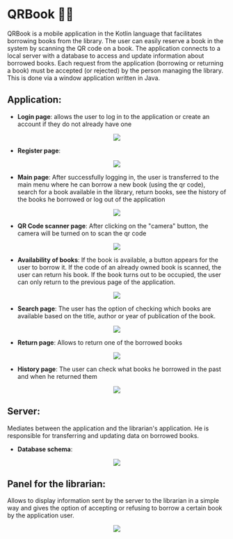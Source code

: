 # QRBook 📲📖
QRBook is a mobile application in the Kotlin language that facilitates borrowing books from the library. The user can easily reserve a book in the system by scanning the QR code on a book. The application connects to a local server with a database to access and update information about borrowed books. Each request from the application (borrowing or returning a book) must be accepted (or rejected) by the person managing the library. This is done via a window application written in Java.

## Application:
* __Login page__: allows the user to log in to the application or create an account if they do not already have one
<p align="center">
  <img src="Photos/Login.png" />
</p>

* __Register page__:
<p align="center">
  <img src="Photos/Registration.png" />
</p>

* __Main page__: After successfully logging in, the user is transferred to the main menu where he can borrow a new book (using the qr code), search for a book available in the library, return books, see the history of the books he borrowed or log out of the application
<p align="center">
  <img src="Photos/Mainmenu.png" />
</p>

* __QR Code scanner page__: After clicking on the "camera" button, the camera will be turned on to scan the qr code
<p align="center">
  <img src="Photos/Scan%20panel.png" />
</p>

* __Availability of books__: If the book is available, a button appears for the user to borrow it. If the code of an already owned book is scanned, the user can return his book. If the book turns out to be occupied, the user can only return to the previous page of the application.
<p align="center">
  <img src="Photos/After%20scanning.png" />
</p>

* __Search page__: The user has the option of checking which books are available based on the title, author or year of publication of the book.
<p align="center">
  <img src="Photos/Searching%20page.png" />
</p>

* __Return page__: Allows to return one of the borrowed books
<p align="center">
  <img src="Photos/Return.png" />
</p>

* __History page__: The user can check what books he borrowed in the past and when he returned them
<p align="center">
  <img src="Photos/History.png" />
</p>

## Server: 
Mediates between the application and the librarian's application. He is responsible for transferring and updating data on borrowed books.
* __Database schema__:
<p align="center">
  <img src="Photos/Database.png" />
</p>

## Panel for the librarian: 
Allows to display information sent by the server to the librarian in a simple way and gives the option of accepting or refusing to borrow a certain book by the application user.
<p align="center">
  <img src="Photos/Accept%20panel.png" />
</p>

